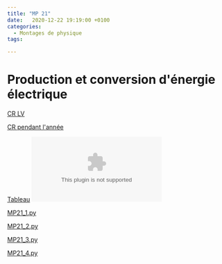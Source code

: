 ```yaml
---
title: "MP 21"
date:   2020-12-22 19:19:00 +0100
categories:
  - Montages de physique
tags:

---
```

# Production et conversion d'énergie électrique

[CR LV](/assets/pdf/MP21.pdf)
<object class="pdf fitvidsignore" data="/assets/pdf/MP21.pdf" type="application/pdf"></object>

[CR pendant l'année](/assets/pdf/MP21_CR.pdf)
<object class="pdf fitvidsignore" data="/assets/pdf/MP21_CR.pdf" type="application/pdf"></object>

[Tableau](/assets/jpeg/MP21_tableau.jpg)
<object class="pdf fitvidsignore" data="/assets/jpeg/MP21_tableau.jpg" type="application/jpg"></object>

<a href="/assets/python/MP21_1.py" download>MP21_1.py</a> 

<a href="/assets/python/MP21_2.py" download>MP21_2.py</a>

<a href="/assets/python/MP21_3.py" download>MP21_3.py</a>

<a href="/assets/python/MP21_4.py" download>MP21_4.py</a>
